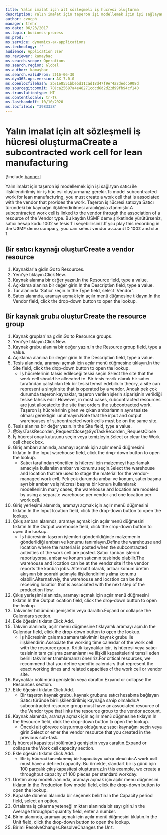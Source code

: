 ```yaml
---
title: Yalın imalat için alt sözleşmeli iş hücresi oluşturma
description: Yalın imalat için taşeron işi modellemek için işi sağlayan satıcı ile ilişkilendirilmiş bir iş hücresi oluşturmanız gerekir.
author: cvocph
manager: tfehr
ms.date: 06/23/2017
ms.topic: business-process
ms.prod: ''
ms.service: dynamics-ax-applications
ms.technology: ''
audience: Application User
ms.reviewer: kamaybac
ms.search.scope: Operations
ms.search.region: Global
ms.author: kamaybac
ms.search.validFrom: 2016-06-30
ms.dyn365.ops.version: AX 7.0.0
ms.openlocfilehash: 2bc1e8551bbebd11cad18d47f9e74a2dedcb908d
ms.sourcegitcommit: 708ca25687a4e48271cdcd6d2d22d99fb94cf140
ms.translationtype: HT
ms.contentlocale: tr-TR
ms.lasthandoff: 10/10/2020
ms.locfileid: "3983338"
---
```

# <a name="create-a-subcontracted-work-cell-for-lean-manufacturing"></a><span data-ttu-id="eb673-103">Yalın imalat için alt sözleşmeli iş hücresi oluşturma</span><span class="sxs-lookup"><span data-stu-id="eb673-103">Create a subcontracted work cell for lean manufacturing</span></span>

[!include [banner](../../includes/banner.md)]

<span data-ttu-id="eb673-104">Yalın imalat için taşeron işi modellemek için işi sağlayan satıcı ile ilişkilendirilmiş bir iş hücresi oluşturmanız gerekir.</span><span class="sxs-lookup"><span data-stu-id="eb673-104">To model subcontracted work for lean manufacturing, you must create a work cell that is associated with the vendor that provides the work.</span></span> <span data-ttu-id="eb673-105">Taşeron iş hücresi satıcıya Satıcı türündeki bir kaynağın ilişkilendirilmesi aracılığıyla atanmıştır.</span><span class="sxs-lookup"><span data-stu-id="eb673-105">A subcontracted work cell is linked to the vendor through the association of a resource of the Vendor type.</span></span> <span data-ttu-id="eb673-106">Bu kaydın USMF demo şirketinde yürütürseniz, satıcı hesap kodu 1002 ve tesis 1'i seçebilirsiniz.</span><span class="sxs-lookup"><span data-stu-id="eb673-106">If you play this recording in the USMF demo company, you can select vendor account ID 1002 and site 1.</span></span>


## <a name="create-a-vendor-resource"></a><span data-ttu-id="eb673-107">Bir satıcı kaynağı oluştur</span><span class="sxs-lookup"><span data-stu-id="eb673-107">Create a vendor resource</span></span>
1. <span data-ttu-id="eb673-108">Kaynaklar'a gidin.</span><span class="sxs-lookup"><span data-stu-id="eb673-108">Go to Resources.</span></span>
2. <span data-ttu-id="eb673-109">Yeni'ye tıklayın.</span><span class="sxs-lookup"><span data-stu-id="eb673-109">Click New.</span></span>
3. <span data-ttu-id="eb673-110">Kaynak alanına bir değer yazın.</span><span class="sxs-lookup"><span data-stu-id="eb673-110">In the Resource field, type a value.</span></span>
4. <span data-ttu-id="eb673-111">Açıklama alanına bir değer girin.</span><span class="sxs-lookup"><span data-stu-id="eb673-111">In the Description field, type a value.</span></span>
5. <span data-ttu-id="eb673-112">Tür alanında 'Satıcı' seçin.</span><span class="sxs-lookup"><span data-stu-id="eb673-112">In the Type field, select 'Vendor'.</span></span>
6. <span data-ttu-id="eb673-113">Satıcı alanında, aramayı açmak için açılır menü düğmesine tıklayın.</span><span class="sxs-lookup"><span data-stu-id="eb673-113">In the Vendor field, click the drop-down button to open the lookup.</span></span>

## <a name="create-the-resource-group"></a><span data-ttu-id="eb673-114">Bir kaynak grubu oluştur</span><span class="sxs-lookup"><span data-stu-id="eb673-114">Create the resource group</span></span>
1. <span data-ttu-id="eb673-115">Kaynak grupları'na gidin.</span><span class="sxs-lookup"><span data-stu-id="eb673-115">Go to Resource groups.</span></span>
2. <span data-ttu-id="eb673-116">Yeni'ye tıklayın.</span><span class="sxs-lookup"><span data-stu-id="eb673-116">Click New.</span></span>
3. <span data-ttu-id="eb673-117">Kaynak grubu alanına bir değer yazın.</span><span class="sxs-lookup"><span data-stu-id="eb673-117">In the Resource group field, type a value.</span></span>
4. <span data-ttu-id="eb673-118">Açıklama alanına bir değer girin.</span><span class="sxs-lookup"><span data-stu-id="eb673-118">In the Description field, type a value.</span></span>
5. <span data-ttu-id="eb673-119">Tesis alanında, aramayı açmak için açılır menü düğmesine tıklayın.</span><span class="sxs-lookup"><span data-stu-id="eb673-119">In the Site field, click the drop-down button to open the lookup.</span></span>
    * <span data-ttu-id="eb673-120">İş hücrelerinin tahsis edileceği tesisi seçin.</span><span class="sxs-lookup"><span data-stu-id="eb673-120">Select the site that the work cell should be allocated to.</span></span> <span data-ttu-id="eb673-121">Bir tesis teorik olarak bir satıcı tarafından çalıştırılan tek bir tesisi temsil edebilir.</span><span class="sxs-lookup"><span data-stu-id="eb673-121">In theory, a site can represent a single site that is operated by a vendor.</span></span> <span data-ttu-id="eb673-122">Ancak pek çok durumda taşeron kaynaklar, taşeron verilen işlerin siparişinin verildiği tesise tahsis edilir.</span><span class="sxs-lookup"><span data-stu-id="eb673-122">However, in most cases, subcontracted resources are just allocated to the site that orders the subcontracted work.</span></span> <span data-ttu-id="eb673-123">Taşeron iş hücrelerinin giren ve çıkan ambarlarının aynı tesiste olması gerektiğini unutmayın.</span><span class="sxs-lookup"><span data-stu-id="eb673-123">Note that the input and output warehouses of subcontracted work cells must be on the same site.</span></span>  
6. <span data-ttu-id="eb673-124">Tesis alanına bir değer yazın.</span><span class="sxs-lookup"><span data-stu-id="eb673-124">In the Site field, type a value.</span></span>
7. <span data-ttu-id="eb673-125">@SysTaskRecorder:_RequestClose</span><span class="sxs-lookup"><span data-stu-id="eb673-125">@SysTaskRecorder:_RequestClose</span></span>
8. <span data-ttu-id="eb673-126">İş hücresi onay kutusunu seçin veya temizleyin.</span><span class="sxs-lookup"><span data-stu-id="eb673-126">Select or clear the Work cell check box.</span></span>
9. <span data-ttu-id="eb673-127">Giriş ambarı alanında, aramayı açmak için açılır menü düğmesini tıklatın.</span><span class="sxs-lookup"><span data-stu-id="eb673-127">In the Input warehouse field, click the drop-down button to open the lookup.</span></span>
    * <span data-ttu-id="eb673-128">Satıcı tarafından yönetilen iş hücresi için malzemeyi hazırlamak amacıyla kullanılan ambar ve konumu seçin.</span><span class="sxs-lookup"><span data-stu-id="eb673-128">Select the warehouse and location that are used to stage the material for the vendor-managed work cell.</span></span> <span data-ttu-id="eb673-129">Pek çok durumda ambar ve konum, satıcı başına ayrı bir ambar ve iş hücresi başına bir konum kullanılarak modellenir.</span><span class="sxs-lookup"><span data-stu-id="eb673-129">In many cases, the warehouse and location are modeled by using a separate warehouse per vendor and one location per work cell.</span></span>  
10. <span data-ttu-id="eb673-130">Giriş yerleşimi alanında, aramayı açmak için açılır menü düğmesini tıklatın.</span><span class="sxs-lookup"><span data-stu-id="eb673-130">In the Input location field, click the drop-down button to open the lookup.</span></span>
11. <span data-ttu-id="eb673-131">Çıkış ambarı alanında, aramayı açmak için açılır menü düğmesini tıklatın.</span><span class="sxs-lookup"><span data-stu-id="eb673-131">In the Output warehouse field, click the drop-down button to open the lookup.</span></span>
    * <span data-ttu-id="eb673-132">İş hücresinin taşeron işlemleri gönderildiğinde malzemenin gönderildiği ambarı ve konumu tanımlayın.</span><span class="sxs-lookup"><span data-stu-id="eb673-132">Define the warehouse and location where the material is posted when the subcontracted activities of the work cell are posted.</span></span> <span data-ttu-id="eb673-133">Satıcı kanban işlerini raporluyorsa, ambar ve konum satıcının tesisinde olabilir.</span><span class="sxs-lookup"><span data-stu-id="eb673-133">The warehouse and location can be at the vendor site if the vendor reports the kanban jobs.</span></span> <span data-ttu-id="eb673-134">Alternatif olarak, ambar konum üretim akışının bir sonraki adımıyla ilişkilendirilmiş alma konumu olabilir.</span><span class="sxs-lookup"><span data-stu-id="eb673-134">Alternatively, the warehouse and location can be the receiving location that is associated with the next step of the production flow.</span></span>  
12. <span data-ttu-id="eb673-135">Çıkış yerleşimi alanında, aramayı açmak için açılır menü düğmesini tıklatın.</span><span class="sxs-lookup"><span data-stu-id="eb673-135">In the Output location field, click the drop-down button to open the lookup.</span></span>
13. <span data-ttu-id="eb673-136">Takvimler bölümünü genişletin veya daraltın.</span><span class="sxs-lookup"><span data-stu-id="eb673-136">Expand or collapse the Calendars section.</span></span>
14. <span data-ttu-id="eb673-137">Ekle öğesini tıklatın.</span><span class="sxs-lookup"><span data-stu-id="eb673-137">Click Add.</span></span>
15. <span data-ttu-id="eb673-138">Takvim alanında, açılır menü düğmesine tıklayarak aramayı açın.</span><span class="sxs-lookup"><span data-stu-id="eb673-138">In the Calendar field, click the drop-down button to open the lookup.</span></span>
    * <span data-ttu-id="eb673-139">İş hücresinin çalışma zamanı takvimini kaynak grubu ile ilişkilendirin.</span><span class="sxs-lookup"><span data-stu-id="eb673-139">Associate the working time calendar of the work cell with the resource group.</span></span> <span data-ttu-id="eb673-140">Kritik kaynaklar için, iş hücresi veya satıcı tesisinin tam çalışma zamanlarını ve ilişkili kapasitelerini temsil eden belirli takvimler tanımlamanızı öneririz.</span><span class="sxs-lookup"><span data-stu-id="eb673-140">For critical resources, we recommend that you define specific calendars that represent the exact working times and related capacities of the work cell or vendor site.</span></span>  
16. <span data-ttu-id="eb673-141">Kaynaklar bölümünü genişletin veya daraltın.</span><span class="sxs-lookup"><span data-stu-id="eb673-141">Expand or collapse the Resources section.</span></span>
17. <span data-ttu-id="eb673-142">Ekle öğesini tıklatın.</span><span class="sxs-lookup"><span data-stu-id="eb673-142">Click Add.</span></span>
    * <span data-ttu-id="eb673-143">Bir taşeron kaynak grubu, kaynak grubunu satıcı hesabına bağlayan Satıcı türünde bir ilişkilendirilmiş kaynağa sahip olmalıdır.</span><span class="sxs-lookup"><span data-stu-id="eb673-143">A subcontracted resource group must have an associated resource of the Vendor type that links the resource group to the vendor account.</span></span>  
18. <span data-ttu-id="eb673-144">Kaynak alanında, aramayı açmak için açılır menü düğmesine tıklayın.</span><span class="sxs-lookup"><span data-stu-id="eb673-144">In the Resource field, click the drop-down button to open the lookup.</span></span>
    * <span data-ttu-id="eb673-145">Önceki alt görevde oluşturmuş olduğunuz satıcı kaynağını seçin veya girin.</span><span class="sxs-lookup"><span data-stu-id="eb673-145">Select or enter the vendor resource that you created in the previous sub-task.</span></span>  
19. <span data-ttu-id="eb673-146">İş hücresi kapasitesi bölümünü genişletin veya daraltın.</span><span class="sxs-lookup"><span data-stu-id="eb673-146">Expand or collapse the Work cell capacity section.</span></span>
20. <span data-ttu-id="eb673-147">Ekle öğesini tıklatın.</span><span class="sxs-lookup"><span data-stu-id="eb673-147">Click Add.</span></span>
    * <span data-ttu-id="eb673-148">Bir iş hücresi tanımlanmış bir kapasiteye sahip olmalıdır.</span><span class="sxs-lookup"><span data-stu-id="eb673-148">A work cell must have a defined capacity.</span></span> <span data-ttu-id="eb673-149">Bu örnekte, standart bir iş günü için 100 parçalık çıkış kapasitesi oluştururuz.</span><span class="sxs-lookup"><span data-stu-id="eb673-149">In this example, we create a throughput capacity of 100 pieces per standard workday.</span></span>  
21. <span data-ttu-id="eb673-150">Üretim akışı modeli alanında, aramayı açmak için açılır menü düğmesini tıklatın.</span><span class="sxs-lookup"><span data-stu-id="eb673-150">In the Production flow model field, click the drop-down button to open the lookup.</span></span>
22. <span data-ttu-id="eb673-151">Kapasite dönemi alanında bir seçenek belirtin.</span><span class="sxs-lookup"><span data-stu-id="eb673-151">In the Capacity period field, select an option.</span></span>
23. <span data-ttu-id="eb673-152">Ortalama iş çıkarma yeteneği miktarı alanında bir sayı girin.</span><span class="sxs-lookup"><span data-stu-id="eb673-152">In the Average throughput quantity field, enter a number.</span></span>
24. <span data-ttu-id="eb673-153">Birim alanında, aramayı açmak için açılır menü düğmesini tıklatın.</span><span class="sxs-lookup"><span data-stu-id="eb673-153">In the Unit field, click the drop-down button to open the lookup.</span></span>
25. <span data-ttu-id="eb673-154">Birimi ResolveChanges.</span><span class="sxs-lookup"><span data-stu-id="eb673-154">ResolveChanges the Unit.</span></span>

